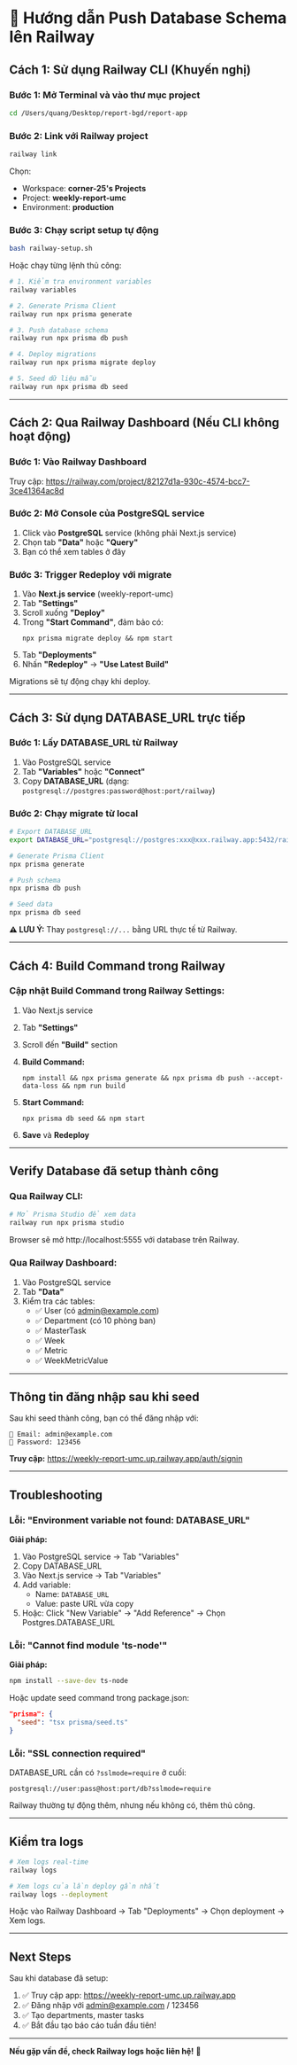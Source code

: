 # 🚀 Hướng dẫn Push Database Schema lên Railway

## Cách 1: Sử dụng Railway CLI (Khuyến nghị)

### Bước 1: Mở Terminal và vào thư mục project

```bash
cd /Users/quang/Desktop/report-bgd/report-app
```

### Bước 2: Link với Railway project

```bash
railway link
```

Chọn:
- Workspace: **corner-25's Projects**
- Project: **weekly-report-umc**
- Environment: **production**

### Bước 3: Chạy script setup tự động

```bash
bash railway-setup.sh
```

Hoặc chạy từng lệnh thủ công:

```bash
# 1. Kiểm tra environment variables
railway variables

# 2. Generate Prisma Client
railway run npx prisma generate

# 3. Push database schema
railway run npx prisma db push

# 4. Deploy migrations
railway run npx prisma migrate deploy

# 5. Seed dữ liệu mẫu
railway run npx prisma db seed
```

---

## Cách 2: Qua Railway Dashboard (Nếu CLI không hoạt động)

### Bước 1: Vào Railway Dashboard

Truy cập: https://railway.com/project/82127d1a-930c-4574-bcc7-3ce41364ac8d

### Bước 2: Mở Console của PostgreSQL service

1. Click vào **PostgreSQL** service (không phải Next.js service)
2. Chọn tab **"Data"** hoặc **"Query"**
3. Bạn có thể xem tables ở đây

### Bước 3: Trigger Redeploy với migrate

1. Vào **Next.js service** (weekly-report-umc)
2. Tab **"Settings"**
3. Scroll xuống **"Deploy"**
4. Trong **"Start Command"**, đảm bảo có:
   ```
   npx prisma migrate deploy && npm start
   ```
5. Tab **"Deployments"**
6. Nhấn **"Redeploy"** → **"Use Latest Build"**

Migrations sẽ tự động chạy khi deploy.

---

## Cách 3: Sử dụng DATABASE_URL trực tiếp

### Bước 1: Lấy DATABASE_URL từ Railway

1. Vào PostgreSQL service
2. Tab **"Variables"** hoặc **"Connect"**
3. Copy **DATABASE_URL** (dạng: `postgresql://postgres:password@host:port/railway`)

### Bước 2: Chạy migrate từ local

```bash
# Export DATABASE_URL
export DATABASE_URL="postgresql://postgres:xxx@xxx.railway.app:5432/railway"

# Generate Prisma Client
npx prisma generate

# Push schema
npx prisma db push

# Seed data
npx prisma db seed
```

**⚠️ LƯU Ý:** Thay `postgresql://...` bằng URL thực tế từ Railway.

---

## Cách 4: Build Command trong Railway

### Cập nhật Build Command trong Railway Settings:

1. Vào Next.js service
2. Tab **"Settings"**
3. Scroll đến **"Build"** section
4. **Build Command:**
   ```
   npm install && npx prisma generate && npx prisma db push --accept-data-loss && npm run build
   ```

5. **Start Command:**
   ```
   npx prisma db seed && npm start
   ```

6. **Save** và **Redeploy**

---

## Verify Database đã setup thành công

### Qua Railway CLI:

```bash
# Mở Prisma Studio để xem data
railway run npx prisma studio
```

Browser sẽ mở http://localhost:5555 với database trên Railway.

### Qua Railway Dashboard:

1. Vào PostgreSQL service
2. Tab **"Data"**
3. Kiểm tra các tables:
   - ✅ User (có admin@example.com)
   - ✅ Department (có 10 phòng ban)
   - ✅ MasterTask
   - ✅ Week
   - ✅ Metric
   - ✅ WeekMetricValue

---

## Thông tin đăng nhập sau khi seed

Sau khi seed thành công, bạn có thể đăng nhập với:

```
📧 Email: admin@example.com
🔑 Password: 123456
```

**Truy cập:** https://weekly-report-umc.up.railway.app/auth/signin

---

## Troubleshooting

### Lỗi: "Environment variable not found: DATABASE_URL"

**Giải pháp:**
1. Vào PostgreSQL service → Tab "Variables"
2. Copy DATABASE_URL
3. Vào Next.js service → Tab "Variables"
4. Add variable:
   - Name: `DATABASE_URL`
   - Value: paste URL vừa copy
5. Hoặc: Click "New Variable" → "Add Reference" → Chọn Postgres.DATABASE_URL

### Lỗi: "Cannot find module 'ts-node'"

**Giải pháp:**
```bash
npm install --save-dev ts-node
```

Hoặc update seed command trong package.json:
```json
"prisma": {
  "seed": "tsx prisma/seed.ts"
}
```

### Lỗi: "SSL connection required"

DATABASE_URL cần có `?sslmode=require` ở cuối:
```
postgresql://user:pass@host:port/db?sslmode=require
```

Railway thường tự động thêm, nhưng nếu không có, thêm thủ công.

---

## Kiểm tra logs

```bash
# Xem logs real-time
railway logs

# Xem logs của lần deploy gần nhất
railway logs --deployment
```

Hoặc vào Railway Dashboard → Tab "Deployments" → Chọn deployment → Xem logs.

---

## Next Steps

Sau khi database đã setup:

1. ✅ Truy cập app: https://weekly-report-umc.up.railway.app
2. ✅ Đăng nhập với admin@example.com / 123456
3. ✅ Tạo departments, master tasks
4. ✅ Bắt đầu tạo báo cáo tuần đầu tiên!

---

**Nếu gặp vấn đề, check Railway logs hoặc liên hệ!** 🚀
